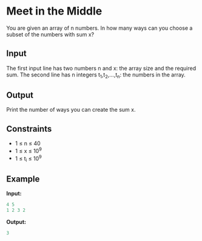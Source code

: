 # Meet in the Middle  

You are given an array of n numbers. In how many ways can you choose a subset of the numbers with sum x?

## Input

The first input line has two numbers n and x: the array size and the required sum.
The second line has n integers t<sub>1</sub>,t<sub>2</sub>,&hellip;,t<sub>n</sub>: the numbers in the array.

## Output

Print the number of ways you can create the sum x.  

## Constraints

* 1 &le; n  &le; 40
* 1 &le; x  &le; 10<sup>9</sup>
* 1 &le; t<sub>i</sub>  &le; 10<sup>9</sup>

## Example

**Input:**
```c++
4 5
1 2 3 2
```

**Output:**
```c++
3
```  
